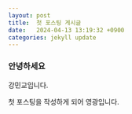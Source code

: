 ```yaml
---
layout: post
title:  첫 포스팅 게시글
date:   2024-04-13 13:19:32 +0900
categories: jekyll update
---
```



### 안녕하세요
강민교입니다. 

첫 포스팅을 작성하게 되어 영광입니다. 